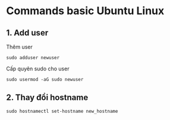 # Commands basic Ubuntu Linux

## 1. Add user
Thêm user

```
sudo adduser newuser
```
Cấp quyên sudo cho user 
```
sudo usermod -aG sudo newuser
```
## 2. Thay đổi hostname
```
sudo hostnamectl set-hostname new_hostname
```